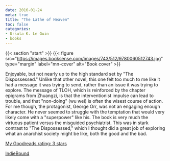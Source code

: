 ```yaml
---
date: 2016-01-24
meta: true
title: "The Lathe of Heaven"
toc: false
categories:
- Ursula K. Le Guin
- books
---
```


{{< section "start" >}}
{{< figure src="https://images.booksense.com/images/743/512/9780060512743.jpg" type="margin" label="mn-cover" alt="Book cover" >}}

Enjoyable, but not nearly up to the high standard set by "The Dispossessed." Unlike that other novel, this one felt too much to me like it had a message it was trying to send, rather than an issue it was trying to explore. The message of TLOH, which is reinforced by the chapter epigrams from Zhuangzi, is that the interventionist impulse can lead to trouble, and that "non-doing" (wu wei) is often the wisest course of action. For me though, the protagonist, George Orr, was not an engaging enough character. He never seemed to struggle with the temptation that would very likely come with a "superpower" like his. The book is very much the virtuous patient versus the misguided psychiatrist. This was in stark contrast to "The Dispossessed," which I thought did a great job of exploring what an anarchist society might be like, both the good and the bad.

[My Goodreads rating: 3 stars](https://www.goodreads.com/review/show/1490763425)  

[IndieBound](https://www.indiebound.org/book/9780060512743)
